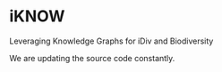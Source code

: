 # iKNOW
Leveraging Knowledge Graphs for iDiv and Biodiversity

We are updating the source code constantly.
